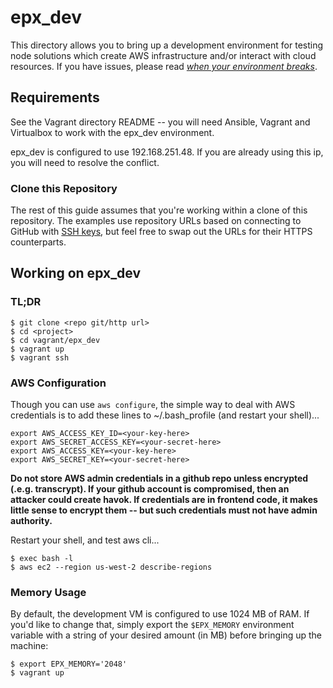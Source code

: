 epx_dev
======

This directory allows you to bring up a development environment for testing node solutions which create AWS infrastructure and/or interact with cloud resources. If you have issues, please read [_when your environment breaks_](../README.md).

Requirements
------------

See the Vagrant directory README -- you will need Ansible, Vagrant and Virtualbox to work with the epx_dev environment.

epx_dev is configured to use 192.168.251.48. If you are already using this ip, you will need to resolve the conflict.

### Clone this Repository

The rest of this guide assumes that you're working within a clone of this repository. The examples use repository URLs based on connecting to GitHub with [SSH keys](https://help.github.com/articles/generating-ssh-keys), but feel free to swap out the URLs for their HTTPS counterparts.

Working on epx_dev
--------------------

### TL;DR

    $ git clone <repo git/http url>
    $ cd <project>
    $ cd vagrant/epx_dev
    $ vagrant up
    $ vagrant ssh

### AWS Configuration

Though you can use `aws configure`, the simple way to deal with AWS credentials is to add these lines to ~/.bash_profile (and restart your shell)...

```
export AWS_ACCESS_KEY_ID=<your-key-here>
export AWS_SECRET_ACCESS_KEY=<your-secret-here>
export AWS_ACCESS_KEY=<your-key-here>
export AWS_SECRET_KEY=<your-secret-here>
```

**Do not store AWS admin credentials in a github repo unless encrypted (.e.g. transcrypt). If your github account is compromised, then an attacker could create havok. If credentials are in frontend code, it makes little sense to encrypt them -- but such credentials must not have admin authority.**

Restart your shell, and test aws cli...

```
$ exec bash -l
$ aws ec2 --region us-west-2 describe-regions
```

### Memory Usage

By default, the development VM is configured to use 1024 MB of RAM. If you'd like to change that, simply export the `$EPX_MEMORY` environment variable with a string of your desired amount (in MB) before bringing up the machine:

    $ export EPX_MEMORY='2048'
    $ vagrant up

